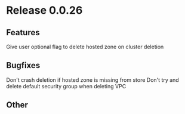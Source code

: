 # Release 0.0.26

## Features
Give user optional flag to delete hosted zone on cluster deletion

## Bugfixes
Don't crash deletion if hosted zone is missing from store
Don't try and delete default security group when deleting VPC

## Other
